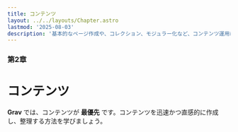 ```yaml
---
title: コンテンツ
layout: ../../layouts/Chapter.astro
lastmod: '2025-08-03'
description: '基本的なページ作成や、コレクション、モジュラー化など、コンテンツ運用に役立つことをまとめています。'
---
```


### 第2章

# コンテンツ

**Grav** では、コンテンツが **最優先** です。コンテンツを迅速かつ直感的に作成し、整理する方法を学びましょう。


